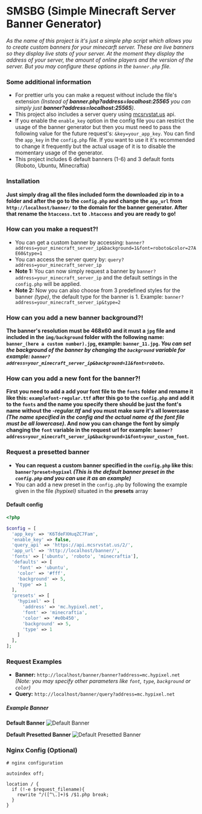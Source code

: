 # SMSBG (Simple Minecraft Server Banner Generator)

*As the name of this project is it's just a simple php script which allows you to create custom banners for your minecarft server. These are live banners so they display live stats of your server. At the moment they display the address of your server, the amount of online players and the version of the server.
But you may configure these options in the `banner.php` file.*

### Some additional information

* For prettier urls you can make a request without include the file's extension _(Instead of __banner.php?address=localhost:25565__ you can simply just __banner?address=localhost:25565__)_.
* This project also includes a server query using [mcsrvstat.us](https://mcsrvstat.us/) api.
* If you enable the `enable_key` option in the config file you can restrict the usage of the banner generator but then you must need to pass the following value for the future request's: `&key=your_app_key`. You can find the `app_key` in the `config.php` file. If you want to use it it's recommended to change it frequently but the actual usage of it is to disable the momentary usage of the generator.
* This project includes 6 default banners (1-6) and 3 default fonts (Roboto, Ubuntu, Minecraftia)

### Installation

**Just simply drag all the files included form the downloaded zip in to a folder and after the go to the `config.php` and change the `app_url` from `http://localhost/banner/` to the domain for the banner generator. After that rename the `htaccess.txt` to `.htaccess` and you are ready to go!**

### How can you make a request?!

* You can get a custom banner by accessing: `banner?address=your_minecraft_server_ip&background=1&font=roboto&color=27AE60&type=1`
* You can access the server query by: `query?address=your_minecraft_server_ip`
* __Note 1:__ You can now simply request a banner by `banner?address=your_minecraft_server_ip` and the default settings in the `config.php` will be applied.
* __Note 2:__ Now you can also choose from 3 predefined styles for the banner _(type)_, the default type for the banner is 1. Example: `banner?address=your_minecraft_server_ip&type=2`

### How can you add a new banner background?!

**The banner's resolution must be 468x60 and it must a `jpg` file and included in the `img/background` folder with the following name: `banner_(here a custom number).jpg`, example: `banner_11.jpg`. _You can set the background of the banner by changing the `background` variable for example: `banner?address=your_minecraft_server_ip&background=11&font=roboto`_.**

### How can you add a new font for the banner?!

**First you need to add a add your font file to the `fonts` folder and rename it like this: `examplefont-regular.ttf` after this go to the `config.php` and add it to the `fonts` and the name you specify there should be just the font's name without the _-regular.ttf_ and you must make sure it's all lowercase _(The name specified in the config and the actual name of the font file must be all lowercase)_. And now you can change the font by simply changing the `font` variable in the request url for example: `banner?address=your_minecraft_server_ip&background=1&font=your_custom_font`.**

### Request a presetted banner

* __You can request a custom banner specified in the `config.php` like this: `banner?preset=hypixel` *(This is the default banner preset in the `config.php` and you can use it as an example)*__
* You can add a new preset in the `config.php` by following the example given in the file _(hypixel)_ situated in the **presets** array 

#### Default config

```php
<?php

$config = [
  'app_key' => 'K6TdeFXHuqZC7Fam',
  'enable_key' => false,
  'query_api' => 'https://api.mcsrvstat.us/2/',
  'app_url' => 'http://localhost/banner/',
  'fonts' => ['ubuntu', 'roboto', 'minecraftia'],
  'defaults' => [
    'font' => 'ubuntu',
    'color' => '#fff',
    'background' => 5,
    'type' => 1
  ],
  'presets' => [
    'hypixel' => [
      'address' => 'mc.hypixel.net',
      'font' => 'minecraftia',
      'color' => '#e0b450',
      'background' => 5,
      'type' => 1
    ]
  ],
];
```

### Request Examples

* __Banner:__ `http://localhost/banner/banner?address=mc.hypixel.net` _(Note: you may specify other parameters like `font`, `type`, `background` or `color`)_
* __Query:__ `http://localhost/banner/query?address=mc.hypixel.net`

##### Example Banner

**Default Banner**
![Default Banner](https://i.ibb.co/MkmYRKW/banner-example.jpg)

**Default Presetted Banner**
![Default Presetted Banner](https://i.ibb.co/PMRkskY/banner-preset.jpg)

### Nginx Config (Optional)

```nginx
# nginx configuration

autoindex off;

location / {
  if (!-e $request_filename){
    rewrite ^/([^\.]+)$ /$1.php break;
  }
}
```

